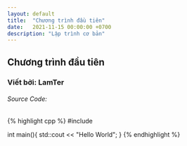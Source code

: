 ```yaml
---
layout: default
title:  "Chương trình đầu tiên"
date:   2021-11-15 00:00:00 +0700
description: "Lập trình cơ bản"
---
```


## Chương trình đầu tiên
### Viết bởi: LamTer



###### Source Code:
{% highlight cpp %}
#include <iostream>

int main(){
	std::cout << "Hello World";
}
{% endhighlight %}